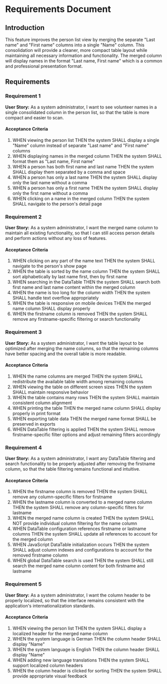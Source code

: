 # Requirements Document

## Introduction

This feature improves the person list view by merging the separate "Last name" and "First name" columns into a single "Name" column. This consolidation will provide a cleaner, more compact table layout while maintaining all necessary information and functionality. The merged column will display names in the format "Last name, First name" which is a common and professional presentation format.

## Requirements

### Requirement 1

**User Story:** As a system administrator, I want to see volunteer names in a single consolidated column in the person list, so that the table is more compact and easier to scan.

#### Acceptance Criteria

1. WHEN viewing the person list THEN the system SHALL display a single "Name" column instead of separate "Last name" and "First name" columns
2. WHEN displaying names in the merged column THEN the system SHALL format them as "Last name, First name"
3. WHEN a person has both first name and last name THEN the system SHALL display them separated by a comma and space
4. WHEN a person has only a last name THEN the system SHALL display only the last name without a comma
5. WHEN a person has only a first name THEN the system SHALL display only the first name without a comma
6. WHEN clicking on a name in the merged column THEN the system SHALL navigate to the person's detail page

### Requirement 2

**User Story:** As a system administrator, I want the merged name column to maintain all existing functionality, so that I can still access person details and perform actions without any loss of features.

#### Acceptance Criteria

1. WHEN clicking on any part of the name text THEN the system SHALL navigate to the person's show page
2. WHEN the table is sorted by the name column THEN the system SHALL sort alphabetically by last name first, then by first name
3. WHEN searching in the DataTable THEN the system SHALL search both first name and last name content within the merged column
4. WHEN the name is too long for the column width THEN the system SHALL handle text overflow appropriately
5. WHEN the table is responsive on mobile devices THEN the merged name column SHALL display properly
6. WHEN the firstname column is removed THEN the system SHALL remove any firstname-specific filtering or search functionality

### Requirement 3

**User Story:** As a system administrator, I want the table layout to be optimized after merging the name columns, so that the remaining columns have better spacing and the overall table is more readable.

#### Acceptance Criteria

1. WHEN the name columns are merged THEN the system SHALL redistribute the available table width among remaining columns
2. WHEN viewing the table on different screen sizes THEN the system SHALL maintain responsive behavior
3. WHEN the table contains many rows THEN the system SHALL maintain consistent column alignment
4. WHEN printing the table THEN the merged name column SHALL display properly in print format
5. WHEN exporting table data THEN the merged name format SHALL be preserved in exports
6. WHEN DataTable filtering is applied THEN the system SHALL remove firstname-specific filter options and adjust remaining filters accordingly

### Requirement 4

**User Story:** As a system administrator, I want any DataTable filtering and search functionality to be properly adjusted after removing the firstname column, so that the table filtering remains functional and intuitive.

#### Acceptance Criteria

1. WHEN the firstname column is removed THEN the system SHALL remove any column-specific filters for firstname
2. WHEN the lastname column is converted to a merged name column THEN the system SHALL remove any column-specific filters for lastname
3. WHEN the merged name column is created THEN the system SHALL NOT provide individual column filtering for the name column
4. WHEN DataTable configuration references firstname or lastname columns THEN the system SHALL update all references to account for the merged column
5. WHEN JavaScript DataTable initialization occurs THEN the system SHALL adjust column indexes and configurations to account for the removed firstname column
6. WHEN global DataTable search is used THEN the system SHALL still search the merged name column content for both firstname and lastname

### Requirement 5

**User Story:** As a system administrator, I want the column header to be properly localized, so that the interface remains consistent with the application's internationalization standards.

#### Acceptance Criteria

1. WHEN viewing the person list THEN the system SHALL display a localized header for the merged name column
2. WHEN the system language is German THEN the column header SHALL display "Name"
3. WHEN the system language is English THEN the column header SHALL display "Name"
4. WHEN adding new language translations THEN the system SHALL support localized column headers
5. WHEN the column header is clicked for sorting THEN the system SHALL provide appropriate visual feedback